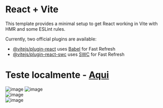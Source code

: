 # React + Vite

This template provides a minimal setup to get React working in Vite with HMR and some ESLint rules.

Currently, two official plugins are available:

- [@vitejs/plugin-react](https://github.com/vitejs/vite-plugin-react/blob/main/packages/plugin-react/README.md) uses [Babel](https://babeljs.io/) for Fast Refresh
- [@vitejs/plugin-react-swc](https://github.com/vitejs/vite-plugin-react-swc) uses [SWC](https://swc.rs/) for Fast Refresh

# Teste localmente - <a href="https://stackblitz.com/github/mrtaki67/limppay-home-react?file=README.md">Aqui</a>
![image](https://github.com/user-attachments/assets/171c6ff3-9c41-4c08-a7a8-a596a9145011) 
![image](https://github.com/user-attachments/assets/7e968b4b-cff0-4b5c-b93a-d8162571b81b)<br/>
![image](https://github.com/user-attachments/assets/d26bc373-0101-4e0f-a69e-9249335de6b3)<br/>
![image](https://github.com/user-attachments/assets/3113d660-1405-4823-89b9-886605b7c744)<br/>

